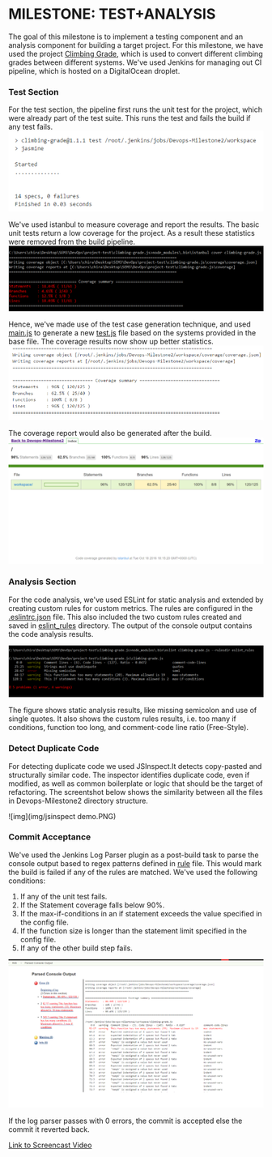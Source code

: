 # MILESTONE: TEST+ANALYSIS

The goal of this milestone is to implement a testing component and an analysis component for building a target project.
For this milestone, we have used the project [Climbing Grade](https://github.com/Grantismo/climbing-grade.js/), which is used to convert different climbing grades between different systems. We've used Jenkins for managing out CI pipeline, which is hosted on a DigitalOcean droplet. 

### Test Section

For the test section, the pipeline first runs the unit test for the project, which were already part of the test suite. This runs the test and fails the build if any test fails.
![img](/img/unit_test.PNG)

We've used istanbul to measure coverage and report the results. The basic unit tests return a low coverage for the project. As a result these statistics were removed from the build pipeline. 
![img](/img/base_coverage.PNG)

Hence, we've made use of the test case generation technique, and used [main.js](https://github.ncsu.edu/sarora6/DevOps-Milestone2/blob/master/main.js) to generate a new [test.js](https://github.ncsu.edu/sarora6/DevOps-Milestone2/blob/master/test.js) file based on the systems provided in the base file. The coverage results now show up better statistics. 
![img](/img/coverage.PNG)

The coverage report would also be generated after the build.
![img](/img/coverage_report.PNG)

### Analysis Section

For the code analysis, we've used ESLint for static analysis and extended by creating custom rules for custom metrics. The rules are configured in the [.eslintrc.json](https://github.ncsu.edu/sarora6/DevOps-Milestone2/blob/master/.eslintrc.json) file. This also included the two custom rules created and saved in [eslint_rules](https://github.ncsu.edu/sarora6/DevOps-Milestone2/tree/master/eslint_rules) directory. The output of the console output contains the code analysis results.

![img](/img/eslint.PNG)

The figure shows static analysis results, like missing semicolon and use of single quotes. It also shows the custom rules results, i.e. too many if conditions, function too long, and comment-code line ratio (Free-Style). 

### Detect Duplicate Code

For detecting duplicate code we used JSInspect.It detects copy-pasted and structurally similar code. The inspector identifies duplicate code, even if modified, as well as common boilerplate or logic that should be the target of refactoring. The screentshot below shows the similarity between all the files in Devops-Milestone2 directory structure.

![img](img/jsinspect demo.PNG)

### Commit Acceptance

We've used the Jenkins Log Parser plugin as a post-build task to parse the console output based to regex patterns defined in [rule](https://github.ncsu.edu/sarora6/DevOps-Milestone2/blob/master/parsing_rules/rule) file. This would mark the build is failed if any of the rules are matched. We've used the following conditions:

1. If any of the unit test fails.
2. If the Statement coverage falls below 90%.
2. If the max-if-conditions in an if statement exceeds the value specified in the config file.
3. If the function size is longer than the statement limit specified in the config file.
4. If any of the other build step fails.

![img](/img/log_parser.PNG)

If the log parser passes with 0 errors, the commit is accepted else the commit it reverted back.

[Link to Screencast Video](https://youtu.be/IwbhFb2Uyt4)
